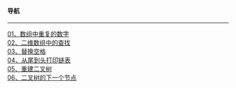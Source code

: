 #### 导航
***
[01、数组中重复的数字](https://github.com/DjangoLe/jianzhioffer--Java/blob/master/剑指offer/01、找出数组中重复的数字.md)<br/>
[02、二维数组中的查找](https://github.com/DjangoLe/jianzhioffer--Java/blob/master/剑指offer/02、二维数组中的查找.md)<br/>
[03、替换空格](https://github.com/DjangoLe/jianzhioffer--Java/blob/master/剑指offer/03、替换空格.md)<br/>
[04、从尾到头打印链表](https://github.com/DjangoLe/jianzhioffer--Java/blob/master/剑指offer/04、从尾到头打印链表.md)<br/>
[05、重建二叉树](https://github.com/DjangoLe/jianzhioffer--Java/blob/master/剑指offer/05、重建二叉树.md)<br/>
[06、二叉树的下一个节点](https://github.com/DjangoLe/jianzhioffer--Java/blob/master/剑指offer/06、二叉树的下一个节点.md)<br/>

